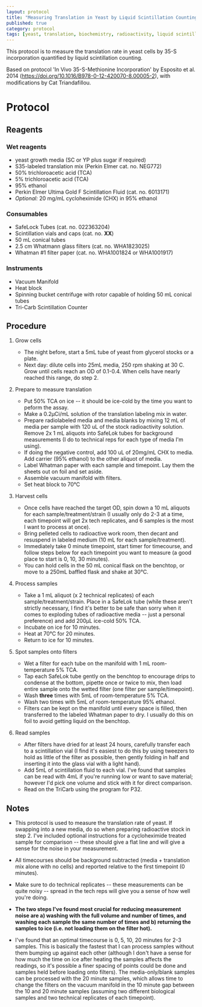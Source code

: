 ```yaml
---
layout: protocol
title: "Measuring Translation in Yeast by Liquid Scintillation Counting"
published: true
category: protocol
tags: [yeast, translation, biochemistry, radioactivity, liquid scintillation counting, translation rate]
---
```


This protocol is to measure the translation rate in yeast cells by 35-S incorporation quantified by liquid scintillation counting.

Based on protocol 'In Vivo 35-S-Methionine Incorporation' by Esposito et al. 2014 (https://doi.org/10.1016/B978-0-12-420070-8.00005-2), with modiﬁcations by Cat Triandafillou.


# Protocol #

## Reagents

### Wet reagents

- yeast growth media (SC or YP plus sugar if required)
- S35-labeled translation mix (Perkin Elmer cat. no. NEG772)
- 50% trichloroacetic acid (TCA)
- 5% trichloroacetic acid (TCA)
- 95% ethanol
- Perkin Elmer Ultima Gold F Scintillation Fluid (cat. no. 6013171)
- *Optional:* 20 mg/mL cycloheximide (CHX) in 95% ethanol


### Consumables

- SafeLock Tubes (cat. no. 022363204)
- Scintillation vials and caps (cat. no. **XX**)
- 50 mL conical tubes
- 2.5 cm Whatmann glass filters (cat. no. WHA1823025)
- Whatman #1 filter paper (cat. no. WHA1001824 or WHA1001917)


### Instruments

- Vacuum Manifold
- Heat block 
- Spinning bucket centrifuge with rotor capable of holding 50 mL conical tubes
- Tri-Carb Scintillation Counter


## Procedure

1. Grow cells
    - The night before, start a 5mL tube of yeast from glycerol stocks or a plate.
    - Next day: dilute cells into 25mL media, 250 rpm shaking at 30 C. Grow until cells reach an OD of 0.1-0.4. When cells have nearly reached this range, do step 2.
    
2. Prepare to measure translation
    - Put 50% TCA on ice -- it should be ice-cold by the time you want to peform the assay.
    - Make a 0.2µCi/mL solution of the translation labeling mix in water.
    - Prepare radiolabeled media and media blanks by mixing 12 mL of media per sample with 120 uL of the stock radioactivity solution. Remove 2x 1 mL aliquots into SafeLok tubes for background measurements (I do to technical reps for each type of media I'm using).
    - If doing the negative control, add 100 uL of 20mg/mL CHX to media. Add carrier (95% ethanol) to the other aliquot of media.
    - Label Whatman paper with each sample and timepoint. Lay them the sheets out on foil and set aside.
    - Assemble vacuum manifold with filters.
    - Set heat block to 70&deg;C

3. Harvest cells
    - Once cells have reached the target OD, spin down a 10 mL aliquots for each sample/treatment/strain (I usually only do 2-3 at a time, each timepoint will get 2x tech replicates, and 6 samples is the most I want to process at once).
    - Bring pelleted cells to radioactive work room, then decant and resuspend in labeled medium (10 mL for each sample/treatment). 
    - Immediately take 0 minute timepoint, start timer for timecourse, and follow steps below for each timepoint you want to measure (a good place to start is 0, 10, 30 minutes).
    - You can hold cells in the 50 mL conical flask on the benchtop, or move to a 250mL baffled flask and shake at 30&deg;C.

4. Process samples
    - Take a 1 mL aliquot (x 2 technical replicates) of each sample/treatment/strain. Place in a SafeLok tube (while these aren't strictly necessary, I find it's better to be safe than sorry when it comes to exploding tubes of radioactive media -- just a personal preference) and add 200µL ice-cold 50% TCA.
    - Incubate on ice for 10 minutes.
    - Heat at 70&deg;C for 20 minutes.
    - Return to ice for 10 minutes.

5. Spot samples onto filters
    - Wet a filter for each tube on the manifold with 1 mL room-temperature 5% TCA.
    - Tap each SafeLok tube gently on the benchtop to encourage drips to condense at the bottom, pipette once or twice to mix, then load entire sample onto the wetted filter (one filter per sample/timepoint).
    - Wash **three** times with 5mL of room-temperature 5% TCA.
    - Wash two times with 5mL of room-temperature 95% ethanol.
    - Filters can be kept on the manifold until every space is filled, then transferred to the labeled Whatman paper to dry. I usually do this on foil to avoid getting liquid on the benchtop.
    
6. Read samples
    - After filters have dried for at least 24 hours, carefully transfer each to a scintillation vial (I find it's easiest to do this by using tweezers to hold as little of the filter as possible, then gently folding in half and inserting it into the glass vial with a light hand).
    - Add 5mL of scintillation fluid to each vial. I've found that samples can be read with 4mL if you're running low or want to save material; however I'd pick one volume and stick with it for direct comparison.
    - Read on the TriCarb using the program for P32.



## Notes

- This protocol is used to measure the translation rate of yeast. If swapping into a new media, do so when preparing radioactive stock in step 2. I've included optional instructions for a cycloheximide treated sample for comparison -- these should give a flat line and will give a sense for the noise in your measurement.

- All timecourses should be background subtracted (media + translation mix alone with no cells) and reported relative to the first timepoint (0 minutes).

- Make sure to do technical replicates -- these measurements can be quite noisy -- spread in the tech reps will give you a sense of how well you're doing.

- **The two steps I've found most crucial for reducing measurement noise are a) washing with the full volume and number of times, and washing each sample the same number of times and b) returning the samples to ice (i.e. not loading them on the filter hot).**

- I've found that an optimal timecourse is 0, 5, 10, 20 minutes for 2-3 samples. This is basically the fastest that I can process samples without them bumping up against each other (although I don't have a sense for how much the time on ice after heating the samples affects the readings, so it's possible a finer spacing of points could be done and samples held before loading onto filters). The media-only/blank samples can be processed with the 20 minute samples, which allows time to change the filters on the vacuum manifold in the 10 minute gap between the 10 and 20 minute samples (assuming two different biological samples and two technical replicates of each timepoint).